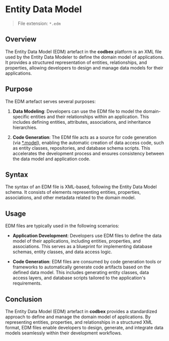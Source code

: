 # Entity Data Model

> File extension: `*.edm`

## Overview

The Entity Data Model (EDM) artefact in the __codbex__ platform is an XML file used by the Entity Data Modeler to define the domain model of applications. It provides a structured representation of entities, relationships, and properties, allowing developers to design and manage data models for their applications.

## Purpose

The EDM artefact serves several purposes:

1. **Data Modeling**: Developers can use the EDM file to model the domain-specific entities and their relationships within an application. This includes defining entities, attributes, associations, and inheritance hierarchies.

2. **Code Generation**: The EDM file acts as a source for code generation (via [*.model](model.md)), enabling the automatic creation of data access code, such as entity classes, repositories, and database schema scripts. This accelerates the development process and ensures consistency between the data model and application code.

## Syntax

The syntax of an EDM file is XML-based, following the Entity Data Model schema. It consists of elements representing entities, properties, associations, and other metadata related to the domain model.

## Usage

EDM files are typically used in the following scenarios:

* **Application Development**: Developers use EDM files to define the data model of their applications, including entities, properties, and associations. This serves as a blueprint for implementing database schemas, entity classes, and data access logic.

* **Code Generation**: EDM files are consumed by code generation tools or frameworks to automatically generate code artifacts based on the defined data model. This includes generating entity classes, data access layers, and database scripts tailored to the application's requirements.

## Conclusion

The Entity Data Model (EDM) artefact in __codbex__ provides a standardized approach to define and manage the domain model of applications. By representing entities, properties, and relationships in a structured XML format, EDM files enable developers to design, generate, and integrate data models seamlessly within their development workflows.